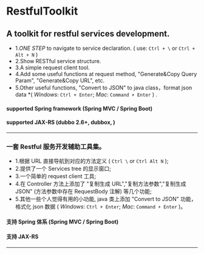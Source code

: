 # RestfulToolkit
## A toolkit for restful services development.

* 1.*ONE STEP* to navigate to service declaration.
( use: `Ctrl + \` or `Ctrl + Alt + N` ) 
* 2.Show RESTful service structure.
* 3.A simple request client tool.
* 4.Add some useful functions at request method,
 "Generate&Copy Query Param", "Generate&Copy URL", etc. 
* 5.Other useful functions, "Convert to JSON" to java class，format json data 
*( *Windows*: `Ctrl + Enter`; *Mac*: `Command + Enter` ) .

 #### supported Spring framework (Spring MVC / Spring Boot) 
 #### supported JAX-RS (dubbo 2.6+, dubbox, )
 
------
### 一套 Restful 服务开发辅助工具集。

* 1.根据 URL 直接导航到对应的方法定义 ( `Ctrl \` or `Ctrl Alt N` ); 
* 2.提供了一个 Services tree 的显示窗口; 
* 3.一个简单的 request client 工具;
* 4.在 Controller 方法上添加了 "复制生成 URL","复制方法参数","复制生成 JSON" (方法参数中存在 RequestBody 注解) 等几个功能; 
* 5.其他一些个人觉得有用的小功能, java 类上添加 "Convert to JSON" 功能，格式化 json 数据 ( *Windows*: `Ctrl + Enter`; *Mac*: `Command + Enter` )。  

 #### 支持 Spring 体系 (Spring MVC / Spring Boot) 
 #### 支持 JAX-RS 
 ------------
 